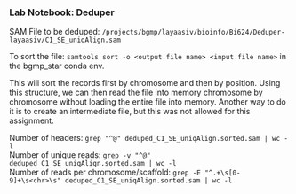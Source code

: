 ### Lab Notebook: Deduper

SAM File to be deduped: ```/projects/bgmp/layaasiv/bioinfo/Bi624/Deduper-layaasiv/C1_SE_uniqAlign.sam```

To sort the file: ```samtools sort -o <output file name> <input file name>``` in the bgmp_star conda env.

This will sort the records first by chromosome and then by position. Using this structure, we can then read the file into memory chromosome by chromosome without loading the entire file into memory. Another way to do it is to create an intermediate file, but this was not allowed for this assignment.

Number of headers: ```grep "^@" deduped_C1_SE_uniqAlign.sorted.sam | wc -l``` \
Number of unique reads: ```grep -v "^@" deduped_C1_SE_uniqAlign.sorted.sam | wc -l``` \
Number of reads per chromosome/scaffold: ```grep -E "^.+\s[0-9]+\s<chr>\s" deduped_C1_SE_uniqAlign.sorted.sam | wc -l```